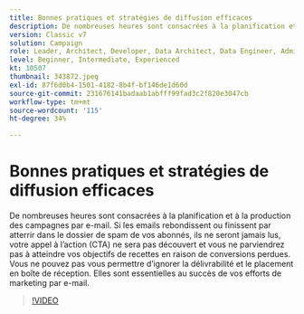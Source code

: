 ```yaml
---
title: Bonnes pratiques et stratégies de diffusion efficaces
description: De nombreuses heures sont consacrées à la planification et à la production des campagnes par e-mail. Si les emails rebondissent ou finissent par atterrir dans le dossier de spam de vos abonnés, ils... (Les descriptions doivent comporter entre 60 et 160 caractères)
version: Classic v7
solution: Campaign
role: Leader, Architect, Developer, Data Architect, Data Engineer, Admin, User
level: Beginner, Intermediate, Experienced
kt: 10507
thumbnail: 343872.jpeg
exl-id: 87f6d0b4-1501-4182-8b4f-bf146de1d60d
source-git-commit: 231676141badaab1abfff99fad3c2f820e3047cb
workflow-type: tm+mt
source-wordcount: '115'
ht-degree: 34%

---
```


# Bonnes pratiques et stratégies de diffusion efficaces

De nombreuses heures sont consacrées à la planification et à la production des campagnes par e-mail. Si les emails rebondissent ou finissent par atterrir dans le dossier de spam de vos abonnés, ils ne seront jamais lus, votre appel à l’action (CTA) ne sera pas découvert et vous ne parviendrez pas à atteindre vos objectifs de recettes en raison de conversions perdues. Vous ne pouvez pas vous permettre d’ignorer la délivrabilité et le placement en boîte de réception. Elles sont essentielles au succès de vos efforts de marketing par e-mail.

>[!VIDEO](https://video.tv.adobe.com/v/343872/?quality=12&learn=on)
